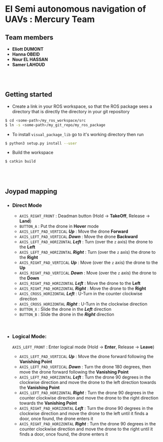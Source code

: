 # EI Semi autonomous navigation of UAVs : Mercury Team

## Team members

-   **Eliott DUMONT**
-   **Hanna OBEID**
-   **Nour EL HASSAN**
-   **Samer LAHOUD**

<br />
<br />

## Getting started

-   Create a link in your ROS workspace, so that the ROS package sees a directory that is directly the directory in your git repository

```bash
$ cd <some-path>/my_ros_workspace/src
$ ln -s <some-path>/my_git_repo/my_ros_package
```

-   To install `visual_package_lib` go to it's working directory then run

```bash
$ python3 setup.py install --user
```

-   Build the workspace

```bash
$ catkin build
```

<br />
<br />

## Joypad mapping

-   ### Direct Mode

    -   `AXIS_RIGHT_FRONT` : Deadman button (Hold -> **TakeOff**, Release -> **Land**)
    -   `BUTTON_A` : Put the drone in **Hover** mode
    -   `AXIS_LEFT_PAD_VERTICAL` **_Up_** : Move the drone **Forward**
    -   `AXIS_LEFT_PAD_VERTICAL` **_Down_** : Move the drone **Backward**
    -   `AXIS_LEFT_PAD_HORIZONTAL` **_Left_** : Turn (over the `z` axis) the drone to the **Left**
    -   `AXIS_LEFT_PAD_HORIZONTAL` **_Right_** : Turn (over the `z` axis) the drone to the **Right**
    -   `AXIS_RIGHT_PAD_VERTICAL` **_Up_** : Move (over the `z` axis) the drone to the **Up**
    -   `AXIS_RIGHT_PAD_VERTICAL` **_Down_** : Move (over the `z` axis) the drone to the **Down**
    -   `AXIS_RIGHT_PAD_HORIZONTAL` **_Left_** : Move the drone to the **Left**
    -   `AXIS_RIGHT_PAD_HORIZONTAL` **_Right_** : Move the drone to the **Right**
    -   `AXIS_CROSS_HORIZONTAL` **_Left_** : U-Turn in the counter clockwise direction
    -   `AXIS_CROSS_HORIZONTAL` **_Right_** : U-Turn in the clockwise direction
    -   `BUTTON_X` : Slide the drone in the **_Left_** direction
    -   `BUTTON_B` : Slide the drone in the **_Right_** direction

<br/>

-   ### Logical Mode:

    `AXIS_LEFT_FRONT` : Enter logical mode (Hold -> **Enter**, Release -> **Leave**)

    -   `AXIS_LEFT_PAD_VERTICAL` **_Up_** : Move the drone forward following the **Vanishing Point**
    -   `AXIS_LEFT_PAD_VERTICAL` **_Down_** : Turn the drone 180 degrees, then move the drone forward following the **Vanishing Point**
    -   `AXIS_LEFT_PAD_HORIZONTAL` **_Left_** : Turn the drone 90 degrees in the clockwise direction and move the drone to the left direction towards the **Vanishing Point**
    -   `AXIS_LEFT_PAD_HORIZONTAL` **_Right_** : Turn the drone 90 degrees in the counter clockwise direction and move the drone to the right direction towards the **Vanishing Point**
    -   `AXIS_RIGHT_PAD_HORIZONTAL` **_Left_** : Turn the drone 90 degrees in the clockwise direction and move the drone to the left until it finds a door, once found, the drone enters it
    -   `AXIS_RIGHT_PAD_HORIZONTAL` **_Right_** : Turn the drone 90 degrees in the counter clockwise direction and move the drone to the right until it finds a door, once found, the drone enters it
